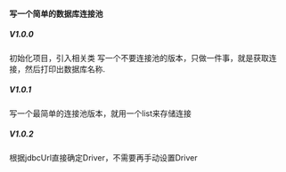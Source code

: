 
#### 写一个简单的数据库连接池

##### V1.0.0
初始化项目，引入相关类
写一个不要连接池的版本，只做一件事，就是获取连接，然后打印出数据库名称.

##### V1.0.1
写一个最简单的连接池版本，就用一个list来存储连接

##### V1.0.2
根据jdbcUrl直接确定Driver，不需要再手动设置Driver



